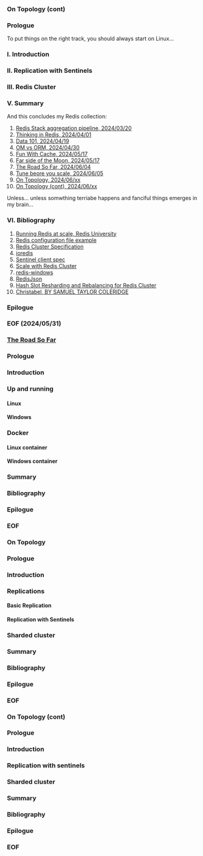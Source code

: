 ### On Topology (cont) 

### Prologue 
To put things on the right track, you should always start on Linux... 

### I. Introduction 

### II. Replication with Sentinels 

### III. Redis Cluster

### V. Summary 
And this concludes my Redis collection: 

1. [Redis Stack aggregation pipeline, 2024/03/20](https://github.com/Albert0i/Redis-Stack-Tutorial/blob/main/README.md)
2. [Thinking in Redis, 2024/04/01](https://github.com/Albert0i/Redis-Stack-Tutorial/blob/main/docdb.md)
3. [Data 101, 2024/04/19](https://github.com/Albert0i/RU204/blob/main/Data101.md)
4. [OM vs ORM, 2024/04/30](https://github.com/Albert0i/RU204/blob/main/om-orm.md)
5. [Fun With Cache, 2024/05/17](https://github.com/Albert0i/RU204/blob/main/cache.md)
6. [Far side of the Moon, 2024/05/17](https://github.com/Albert0i/RU204/blob/main/moon.md)
7. [The Road So Far, 2024/06/04](https://github.com/Albert0i/RU301/blob/main/topology1.md)
8. [Tune beore you scale, 2024/06/05](https://github.com/Albert0i/RU301/blob/main/topology1.5.md)
9. [On Topology, 2024/06/xx](https://github.com/Albert0i/RU301/blob/main/topology2.md)
10. [On Topology (cont), 2024/06/xx](https://github.com/Albert0i/RU301/blob/main/topology3.md)

Unless... unless somwthing terriabe happens and fanciful things emerges in my brain... 


### VI. Bibliography 
1. [Running Redis at scale, Redis University](https://redis.io/university/courses/ru301/)
2. [Redis configuration file example](https://redis.io/docs/latest/operate/oss_and_stack/management/config-file/)
3. [Redis Cluster Specification](https://redis-doc-test.readthedocs.io/en/latest/topics/cluster-spec/#overview-of-redis-cluster-main-components)
4. [ioredis](https://github.com/redis/ioredis)
5. [Sentinel client spec](https://redis.io/docs/latest/develop/reference/sentinel-clients/)
6. [Scale with Redis Cluster](https://redis.io/docs/latest/operate/oss_and_stack/management/scaling/)
7. [redis-windows](https://github.com/zkteco-home/redis-windows)
8. [RedisJson](https://github.com/zkteco-home/RedisJson)
9. [Hash Slot Resharding and Rebalancing for Redis Cluster](https://severalnines.com/blog/hash-slot-resharding-and-rebalancing-redis-cluster/)
10. [Christabel, BY SAMUEL TAYLOR COLERIDGE](https://www.poetryfoundation.org/poems/43971/christabel)


### Epilogue 

### EOF (2024/05/31)


### [The Road So Far](https://youtu.be/FD5VUPwJ9-0)
### Prologue 
### Introduction 
### Up and running 
#### Linux 
#### Windows  
### Docker 
#### Linux container 
#### Windows container 
### Summary 
### Bibliography 
### Epilogue 
### EOF 

### On Topology 
### Prologue 
### Introduction 
### Replications
#### Basic Replication 
#### Replication with Sentinels 
### Sharded cluster 
### Summary 
### Bibliography 
### Epilogue 
### EOF 

### On Topology (cont) 
### Prologue 
### Introduction 
### Replication with sentinels 
### Sharded cluster 
### Summary 
### Bibliography 
### Epilogue 
### EOF 
